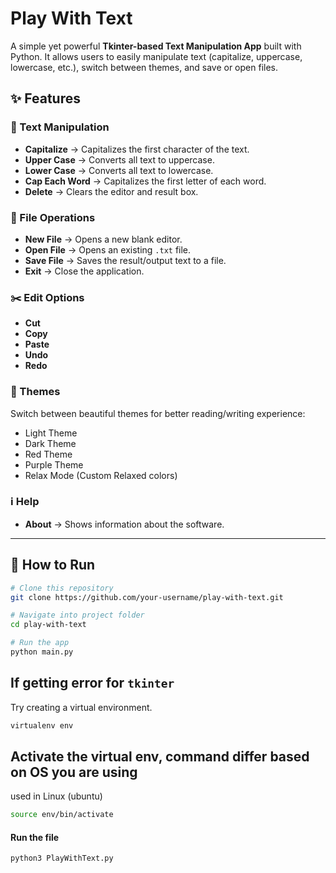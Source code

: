 # Play With Text

A simple yet powerful **Tkinter-based Text Manipulation App** built with Python.
It allows users to easily manipulate text (capitalize, uppercase, lowercase, etc.), switch between themes, and save or open files.

## ✨ Features

### 📝 Text Manipulation

- **Capitalize** → Capitalizes the first character of the text.
- **Upper Case** → Converts all text to uppercase.
- **Lower Case** → Converts all text to lowercase.
- **Cap Each Word** → Capitalizes the first letter of each word.
- **Delete** → Clears the editor and result box.

### 📂 File Operations

- **New File** → Opens a new blank editor.
- **Open File** → Opens an existing `.txt` file.
- **Save File** → Saves the result/output text to a file.
- **Exit** → Close the application.

### ✂️ Edit Options

- **Cut**
- **Copy**
- **Paste**
- **Undo**
- **Redo**

### 🎨 Themes

Switch between beautiful themes for better reading/writing experience:

- Light Theme
- Dark Theme
- Red Theme
- Purple Theme
- Relax Mode (Custom Relaxed colors)

### ℹ️ Help

- **About** → Shows information about the software.

---

## 🚀 How to Run

```bash
# Clone this repository
git clone https://github.com/your-username/play-with-text.git

# Navigate into project folder
cd play-with-text

# Run the app
python main.py
```

## If getting error for `tkinter`

Try creating a virtual environment.

```bash
virtualenv env
```

## Activate the virtual env, command differ based on OS you are using

used in Linux (ubuntu)

```bash
source env/bin/activate
```

#### Run the file

```bash
python3 PlayWithText.py
```
